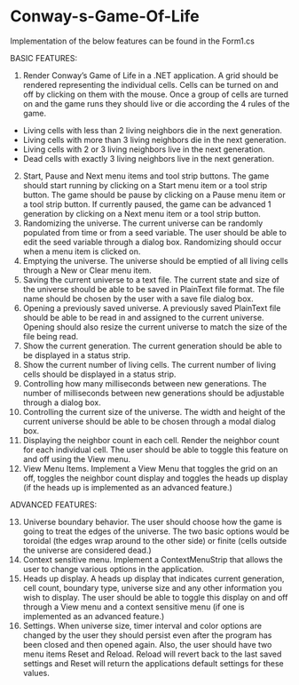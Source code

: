 # Conway-s-Game-Of-Life

Implementation of the below features can be found in the Form1.cs

BASIC FEATURES:

1. Render Conway’s Game of Life in a .NET application. A grid should be rendered representing the individual cells. Cells can be turned on and off by clicking on them with the mouse. Once a group of cells are turned on and the game runs they should live or die according the 4 rules of the game.
 - Living cells with less than 2 living neighbors die in the next generation.
 - Living cells with more than 3 living neighbors die in the next generation.
 - Living cells with 2 or 3 living neighbors live in the next generation.
 - Dead cells with exactly 3 living neighbors live in the next generation.
2. Start, Pause and Next menu items and tool strip buttons. The game should start running by clicking on a Start menu item or a tool strip button. The game should be pause by clicking on a Pause menu item or a tool strip button. If currently paused, the game can be advanced 1 generation by clicking on a Next menu item or a tool strip button.
3. Randomizing the universe. The current universe can be randomly populated from time or from a seed variable. The user should be able to edit the seed variable through a dialog box. Randomizing should occur when a menu item is clicked on.
4. Emptying the universe. The universe should be emptied of all living cells through a New or Clear menu item.
5. Saving the current universe to a text file. The current state and size of the universe should be able to be saved in PlainText file format. The file name should be chosen by the user with a save file dialog box.
6. Opening a previously saved universe. A previously saved PlainText file should be able to be read in and assigned to the current universe. Opening should also resize the current universe to match the size of the file being read.
7. Show the current generation. The current generation should be able to be displayed in a status strip.
8. Show the current number of living cells. The current number of living cells should be displayed in a status strip.
9. Controlling how many milliseconds between new generations. The number of milliseconds between new generations should be adjustable through a dialog box.
10. Controlling the current size of the universe. The width and height of the current universe should be able to be chosen through a modal dialog box.
11. Displaying the neighbor count in each cell. Render the neighbor count for each individual cell. The user should be able to toggle this feature on and off using the View menu.
12. View Menu Items. Implement a View Menu that toggles the grid on an off, toggles the neighbor count display and toggles the heads up display (if the heads up is implemented as an advanced feature.)


ADVANCED FEATURES:

13. Universe boundary behavior. The user should choose how the game is going to treat the edges of the universe. The two basic options would be toroidal (the edges wrap around to the other side) or finite (cells outside the universe are considered dead.)
14. Context sensitive menu. Implement a ContextMenuStrip that allows the user to change various options in the application.
15. Heads up display. A heads up display that indicates current generation, cell count, boundary type, universe size and any other information you wish to display. The user should be able to toggle this display on and off through a View menu and a context sensitive menu (if one is implemented as an advanced feature.)
16. Settings. When universe size, timer interval and color options are changed by the user they should persist even after the program has been closed and then opened again. Also, the user should have two menu items Reset and Reload. Reload will revert back to the last saved settings and Reset will return the applications default settings for these values.
